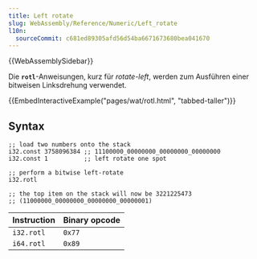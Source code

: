 ```yaml
---
title: Left rotate
slug: WebAssembly/Reference/Numeric/Left_rotate
l10n:
  sourceCommit: c681ed89305afd56d54ba6671673680bea041670
---
```


{{WebAssemblySidebar}}

Die **`rotl`**-Anweisungen, kurz für _rotate-left_, werden zum Ausführen einer bitweisen Linksdrehung verwendet.

{{EmbedInteractiveExample("pages/wat/rotl.html", "tabbed-taller")}}

## Syntax

```wasm
;; load two numbers onto the stack
i32.const 3758096384 ;; 11100000_00000000_00000000_00000000
i32.const 1          ;; left rotate one spot

;; perform a bitwise left-rotate
i32.rotl

;; the top item on the stack will now be 3221225473
;; (11000000_00000000_00000000_00000001)
```

| Instruction | Binary opcode |
| ----------- | ------------- |
| `i32.rotl`  | `0x77`        |
| `i64.rotl`  | `0x89`        |
